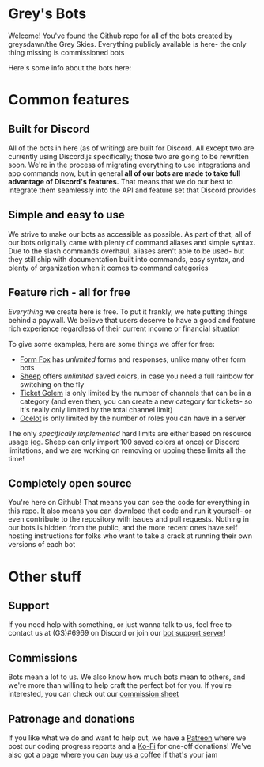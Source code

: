 # Grey's Bots
Welcome! You've found the Github repo for all of the bots created by greysdawn/the Grey Skies. Everything publicly available is here- the only thing missing is commissioned bots

Here's some info about the bots here:

# Common features
## Built for Discord
All of the bots in here (as of writing) are built for Discord. All except two are currently using Discord.js specifically; those two are going to be rewritten soon. We're in the process of migrating everything to use integrations and app commands now, but in general **all of our bots are made to take full advantage of Discord's features.** That means that we do our best to integrate them seamlessly into the API and feature set that Discord provides

## Simple and easy to use
We strive to make our bots as accessible as possible. As part of that, all of our bots originally came with plenty of command aliases and simple syntax. Due to the slash commands overhaul, aliases aren't able to be used- but they still ship with documentation built into commands, easy syntax, and plenty of organization when it comes to command categories

## Feature rich - all for free
*Everything* we create here is free. To put it frankly, we hate putting things behind a paywall. We believe that users deserve to have a good and feature rich experience regardless of their current income or financial situation

To give some examples, here are some things we offer for free:
- [Form Fox](https://github.com/greys-bots/form-fox) has *unlimited* forms and responses, unlike many other form bots
- [Sheep](https://github.com/greys-bots/sheep) offers *unlimited* saved colors, in case you need a full rainbow for switching on the fly
- [Ticket Golem](https://github.com/greys-bots/ticket-golem) is only limited by the number of channels that can be in a category (and even then, you can create a new category for tickets- so it's really only limited by the total channel limit)
- [Ocelot](https://github.com/greys-bots/ocelot) is only limited by the number of roles you can have in a server

The only *specifically implemented* hard limits are either based on resource usage (eg. Sheep can only import 100 saved colors at once) or Discord limitations, and we are working on removing or upping these limits all the time!

## Completely open source
You're here on Github! That means you can see the code for everything in this repo. It also means you can download that code and run it yourself- or even contribute to the repository with issues and pull requests. Nothing in our bots is hidden from the public, and the more recent ones have self hosting instructions for folks who want to take a crack at running their own versions of each bot

# Other stuff
## Support
If you need help with something, or just wanna talk to us, feel free to contact us at (GS)#6969 on Discord or join our [bot support server](https://discord.gg/EvDmXGt)!

## Commissions
Bots mean a lot to us. We also know how much bots mean to others, and we're more than willing to help craft the perfect bot for you. If you're interested, you can check out our [commission sheet](https://docs.google.com/document/d/1HfCSKHDRkiQG2zPI4zt-iG93ZjeI3dJ1I0VIpVMFWtk/edit?usp=sharing)

## Patronage and donations
If you like what we do and want to help out, we have a [Patreon](https://patreon.com/greysdawn) where we post our coding progress reports and a [Ko-Fi](https://ko-fi.com/greysdawn) for one-off donations! We've also got a page where you can [buy us a coffee](https://www.buymeacoffee.com/greysdawn) if that's your jam
